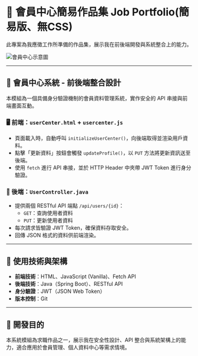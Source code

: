 # 💼 會員中心簡易作品集 Job Portfolio(簡易版、無CSS)

此專案為我應徵工作所準備的作品集，展示我在前後端開發與系統整合上的能力。

![會員中心示意圖](https://github.com/user-attachments/assets/c20c3a12-5948-4689-b0e9-38abeaafacf9)

---

## 🔐 會員中心系統 - 前後端整合設計

本模組為一個具備身分驗證機制的會員資料管理系統，實作安全的 API 串接與前端畫面互動。

### 🖥️ 前端：`userCenter.html` + `usercenter.js`

- 頁面載入時，自動呼叫 `initializeUserCenter()`，向後端取得並渲染用戶資料。
- 點擊「更新資料」按鈕會觸發 `updateProfile()`，以 `PUT` 方法將更新資訊送至後端。
- 使用 `fetch` 進行 API 串接，並於 HTTP Header 中夾帶 JWT Token 進行身分驗證。

### 🧩 後端：`UserController.java`

- 提供兩個 RESTful API 端點 `/api/users/{id}`：
  - `GET`：查詢使用者資料
  - `PUT`：更新使用者資料
- 每次請求皆驗證 JWT Token，確保資料存取安全。
- 回傳 JSON 格式的資料供前端渲染。

---

## 🚀 使用技術與架構

- **前端技術**：HTML、JavaScript (Vanilla)、Fetch API
- **後端技術**：Java（Spring Boot）、RESTful API
- **身分驗證**：JWT（JSON Web Token）
- **版本控制**：Git

---

## 📌 開發目的

本系統模組為求職作品之一，展示我在安全性設計、API 整合與系統架構上的能力，適合應用於會員管理、個人資料中心等需求情境。

